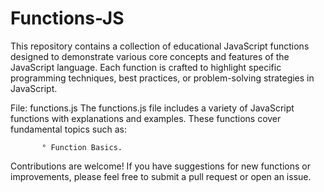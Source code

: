 # Functions-JS

This repository contains a collection of educational JavaScript functions designed to demonstrate various core concepts and features of the JavaScript language. Each function is crafted to highlight specific programming techniques, best practices, or problem-solving strategies in JavaScript.

File: functions.js
The functions.js file includes a variety of JavaScript functions with explanations and examples. These functions cover fundamental topics such as:

           ° Function Basics.

Contributions are welcome! If you have suggestions for new functions or improvements, please feel free to submit a pull request or open an issue.